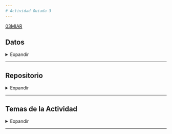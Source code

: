 ```yaml
---
# Actividad Guiada 3
---
```


[03MIAR](https://github.com/vbleal/03MIAR)


## Datos

<details>
    <summary> Expandir </summary>

**Victor David Betancourt Leal**


</details>

----------------


## Repositorio

<details>
    <summary> Expandir </summary>

*  📒 Colab: [https://drive.google.com/file/d/1K52i3YtufDhOhKN8sc5odvT3DXdeASm_/view?usp=sharing](https://drive.google.com/file/d/1K52i3YtufDhOhKN8sc5odvT3DXdeASm_/view?usp=sharing)

*  🚀 GitHub: [https://github.com/vbleal/03MIAR/tree/main/AG3](https://github.com/vbleal/03MIAR/tree/main/AG3)


![]()

</details>

----------------


## Temas de la Actividad

<details>
    <summary> Expandir </summary>

- Búsqueda Aleatoria
- Búsqueda Local
- Simulated Annealing (Recocido Simulado)
- Búsqueda Local Mejorada con Entornos Variables
- Búsqueda Local Mejorada con Simulated Annealing


![https://raw.githubusercontent.com/vbleal/03MIAR/main/Im/SA.jpeg](https://raw.githubusercontent.com/vbleal/03MIAR/main/Im/SA.jpeg)

Image Credits: IntechOpen


</details>

----------------





